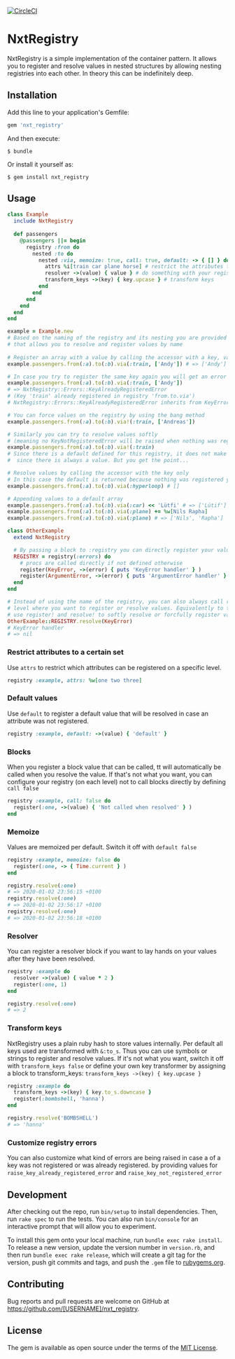 [![CircleCI](https://circleci.com/gh/nxt-insurance/nxt_registry.svg?style=svg)](https://circleci.com/gh/nxt-insurance/nxt_registry)

# NxtRegistry

NxtRegistry is a simple implementation of the container pattern. It allows you to register and resolve values in nested 
structures by allowing nesting registries into each other. In theory this can be indefinitely deep.

## Installation

Add this line to your application's Gemfile:

```ruby
gem 'nxt_registry'
```

And then execute:

    $ bundle

Or install it yourself as:

    $ gem install nxt_registry

## Usage

```ruby
class Example
  include NxtRegistry
  
  def passengers
    @passengers ||= begin
      registry :from do
        nested :to do
          nested :via, memoize: true, call: true, default: -> { [] } do
            attrs %i[train car plane horse] # restrict the attributes that can be registered
            resolver ->(value) { value } # do something with your registered value here
            transform_keys ->(key) { key.upcase } # transform keys 
          end
        end
      end
    end
  end
end

example = Example.new
# Based on the naming of the registry and its nesting you are provided with a simple interface 
# that allows you to resolve and register values by name
 
# Register an array with a value by calling the accessor with a key, value pair 
example.passengers.from(:a).to(:b).via(:train, ['Andy']) # => ['Andy']

# In case you try to register the same key again you will get an error
example.passengers.from(:a).to(:b).via(:train, ['Andy'])
# => NxtRegistry::Errors::KeyAlreadyRegisteredError 
# (Key 'train' already registered in registry 'from.to.via')
# NxtRegistry::Errors::KeyAlreadyRegisteredError inherits from KeyError

# You can force values on the registry by using the bang method
example.passengers.from(:a).to(:b).via!(:train, ['Andreas'])  

# Similarly you can try to resolve values softly 
# (meaning no KeyNotRegisteredError will be raised when nothing was registered)
example.passengers.from(:a).to(:b).via!(:train) 
# Since there is a default defined for this registry, it does not make any sense 
#  since there is always a value. But you get the point...

# Resolve values by calling the accessor with the key only
# In this case the default is returned because nothing was registered yet 
example.passengers.from(:a).to(:b).via(:hyperloop) # []

# Appending values to a default array
example.passengers.from(:a).to(:b).via(:car) << 'Lütfi' # => ['Lütif']
example.passengers.from(:a).to(:b).via(:plane) += %w[Nils Rapha]
example.passengers.from(:a).to(:b).via(:plane) # => ['Nils', 'Rapha']

```


```ruby
class OtherExample
  extend NxtRegistry

  # By passing a block to :registry you can directly register your values inline 
  REGISTRY = registry(:errors) do
    # procs are called directly if not defined otherwise 
    register(KeyError, ->(error) { puts 'KeyError handler' } )
    register(ArgumentError, ->(error) { puts 'ArgumentError handler' } )
  end
end

# Instead of using the name of the registry, you can also always call register and resolve on the 
# level where you want to register or resolve values. Equivalently to the named interface you can 
# use register! and resolve! to softly resolve or forcfully register values.  
OtherExample::REGISTRY.resolve(KeyError)
# KeyError handler
# => nil

```

### Restrict attributes to a certain set

Use `attrs` to restrict which attributes can be registered on a specific level.

```ruby
registry :example, attrs: %w[one two three]
```

### Default values

Use `default` to register a default value that will be resolved in case an attribute was not registered.

```ruby
registry :example, default: ->(value) { 'default' }
```

### Blocks

When you register a block value that can be called, tt will automatically be called when you resolve the value. 
If that's not what you want, you can configure your registry (on each level) not to call blocks directly by defining `call false`

```ruby
registry :example, call: false do
  register(:one, ->(value) { 'Not called when resolved' } )
end
```

### Memoize

Values are memoized per default. Switch it off with `default false`

```ruby
registry :example, memoize: false do
  register(:one, -> { Time.current } )
end

registry.resolve(:one)
# => 2020-01-02 23:56:15 +0100
registry.resolve(:one)
# => 2020-01-02 23:56:17 +0100
registry.resolve(:one)
# => 2020-01-02 23:56:18 +0100
```

### Resolver

You can register a resolver block if you want to lay hands on your values after they have been resolved.

```ruby
registry :example do
  resolver ->(value) { value * 2 }
  register(:one, 1)
end

registry.resolve(:one)
# => 2
```

### Transform keys

NxtRegistry uses a plain ruby hash to store values internally. Per default all keys used are transformed with `&:to_s`.
Thus you can use symbols or strings to register and resolve values. If it's not what you want, switch it off with `transform_keys false`
or define your own key transformer by assigning a block to transform_keys: `transform_keys ->(key) { key.upcase }`

```ruby
registry :example do
  transform_keys ->(key) { key.to_s.downcase }
  register(:bombshell, 'hanna')
end

registry.resolve('BOMBSHELL')
# => 'hanna'
```

### Customize registry errors

You can also customize what kind of errors are being raised in case a of a key was not registered or was already registered.
by providing values for `raise_key_already_registered_error` and `raise_key_not_registered_error`

## Development

After checking out the repo, run `bin/setup` to install dependencies. Then, run `rake spec` to run the tests. You can also run `bin/console` for an interactive prompt that will allow you to experiment.

To install this gem onto your local machine, run `bundle exec rake install`. To release a new version, update the version number in `version.rb`, and then run `bundle exec rake release`, which will create a git tag for the version, push git commits and tags, and push the `.gem` file to [rubygems.org](https://rubygems.org).

## Contributing

Bug reports and pull requests are welcome on GitHub at https://github.com/[USERNAME]/nxt_registry.

## License

The gem is available as open source under the terms of the [MIT License](https://opensource.org/licenses/MIT).
